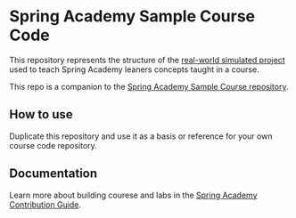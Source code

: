 # Spring Academy Sample Course Code

This repository represents the structure of the [real-world simulated project](https://github.com/vmware-tanzu-learning/spring-academy/blob/main/docs/lab-authoring-style-guide.md#remember-youre-building-a-real-application) used to teach Spring Academy leaners concepts taught in a course. 

This repo is a companion to the [Spring Academy Sample Course repository](https://github.com/vmware-tanzu-learning/spring-academy-sample-course).

## How to use

Duplicate this repository and use it as a basis or reference for your own course code repository.

## Documentation

Learn more about building courese and labs in the [Spring Academy Contribution Guide](https://github.com/vmware-tanzu-learning/spring-academy/blob/main/CONTRIBUTING.md).




